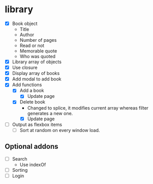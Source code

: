 # library

- [x] Book object
	- Title
	- Author
	- Number of pages
	- Read or not
	- Memorable quote
	- Who was quoted
- [x] Library array of objects
- [x] Use closure
- [x] Display array of books
- [x] Add modal to add book
- [x] Add functions
	- [x] Add a book
		- [x] Update page
	- [x] Delete book
		- Changed to splice, it modifies current array whereas filter generates a new one.
		- [x] Update page
- [ ] Output as flexbox items
	- [ ] Sort at random on every window load.

## Optional addons
- [ ] Search
	- Use indexOf
- [ ] Sorting
- [ ] Login
